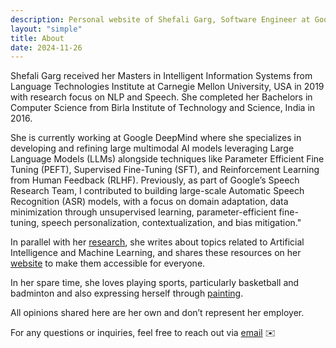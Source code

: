```yaml
---
description: Personal website of Shefali Garg, Software Engineer at Google DeepMind
layout: "simple"
title: About
date: 2024-11-26
---
```


Shefali Garg received her Masters in Intelligent Information Systems from Language Technologies Institute at Carnegie Mellon University, USA in 2019 with research focus on NLP and Speech. She completed her Bachelors in Computer Science from Birla Institute of Technology and Science, India in 2016.  <br>

She is currently working at Google DeepMind where she specializes in developing and refining large multimodal AI models leveraging Large Language Models (LLMs) alongside techniques like Parameter Efficient Fine Tuning (PEFT), Supervised Fine-Tuning (SFT), and Reinforcement Learning from Human Feedback (RLHF). Previously, as part of Google’s Speech Research Team, I contributed to building large-scale Automatic Speech Recognition (ASR) models, with a focus on domain adaptation, data minimization through unsupervised learning, parameter-efficient fine-tuning, speech personalization, contextualization, and bias mitigation."

In parallel with her [research](/research/), she writes about topics related to Artificial Intelligence and Machine Learning, and shares these resources on her [website](/posts/) to make them accessible for everyone.

In her spare time, she loves playing sports, particularly basketball and badminton and also expressing herself through [painting](/meta/art/).

All opinions shared here are her own and don’t represent her employer.

For any questions or inquiries, feel free to reach out via [email](mailto:shefaligrg92@gmail.com) :envelope: